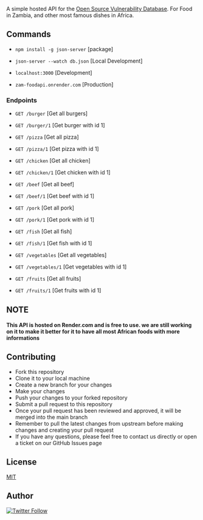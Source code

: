 A simple hosted API for the [Open Source Vulnerability Database](https://zam-foodapi.onrender.com).
For Food in Zambia, and other most famous dishes in Africa.

## Commands
- `npm install -g json-server` [package]

- `json-server --watch db.json` [Local Development]

- `localhost:3000` [Development]

- `zam-foodapi.onrender.com` [Production]
### Endpoints
- `GET /burger` [Get all burgers]
- `GET /burger/1` [Get burger with id 1]

- `GET /pizza` [Get all pizza]
- `GET /pizza/1` [Get pizza with id 1]

- `GET /chicken` [Get all chicken]
- `GET /chicken/1` [Get chicken with id 1]

- `GET /beef` [Get all beef]
- `GET /beef/1` [Get beef with id 1]

- `GET /pork` [Get all pork]
- `GET /pork/1` [Get pork with id 1]

- `GET /fish` [Get all fish]
- `GET /fish/1` [Get fish with id 1]

- `GET /vegetables` [Get all vegetables]
- `GET /vegetables/1` [Get vegetables with id 1]

- `GET /fruits` [Get all fruits]
- `GET /fruits/1` [Get fruits with id 1]

## NOTE
#### This API is hosted on Render.com and is free to use. we are still working on it to make it better for it to have all most African foods with more informations

## Contributing
- Fork this repository
- Clone it to your local machine
- Create a new branch for your changes
- Make your changes
- Push your changes to your forked repository
- Submit a pull request to this repository
- Once your pull request has been reviewed and approved, it will be merged into the main branch
- Remember to pull the latest changes from upstream before making changes and creating your pull request
- If you have any questions, please feel free to contact us directly or open a ticket on our GitHub Issues page


## License
[MIT](https://choosealicense.com/licenses/mit/)

## Author
[![Twitter Follow](https://img.shields.io/twitter/follow/ChandaChisala?style=social)](https://twitter.com/Alisikaundi)












